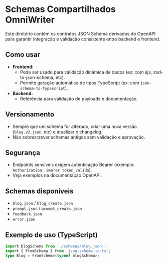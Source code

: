 # Schemas Compartilhados OmniWriter

Este diretório contém os contratos JSON Schema derivados do OpenAPI para garantir integração e validação consistente entre backend e frontend.

## Como usar

- **Frontend:**
  - Pode ser usado para validação dinâmica de dados (ex: com ajv, zod-to-json-schema, etc).
  - Permite geração automática de tipos TypeScript (ex: com `json-schema-to-typescript`).
- **Backend:**
  - Referência para validação de payloads e documentação.

## Versionamento
- Sempre que um schema for alterado, criar uma nova versão (`blog.v2.json`, etc) e atualizar o changelog.
- Não sobrescrever schemas antigos sem validação e aprovação.

## Segurança
- Endpoints sensíveis exigem autenticação Bearer (exemplo: `Authorization: Bearer token_valido`).
- Veja exemplos na documentação OpenAPI.

## Schemas disponíveis
- `blog.json` / `blog_create.json`
- `prompt.json` / `prompt_create.json`
- `feedback.json`
- `error.json`

## Exemplo de uso (TypeScript)
```ts
import blogSchema from './schemas/blog.json';
import { FromSchema } from 'json-schema-to-ts';
type Blog = FromSchema<typeof blogSchema>;
``` 